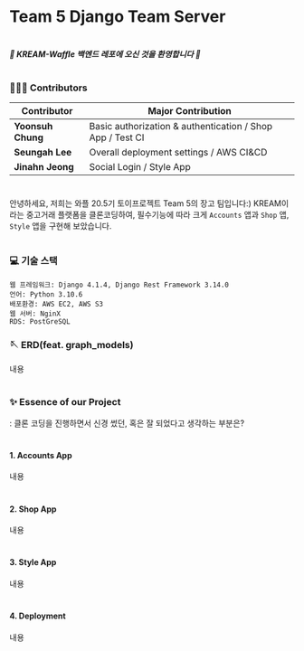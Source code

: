 # Team 5 Django Team Server
#
#### _🧇 KREAM-Waffle 백엔드 레포에 오신 것을 환영합니다 🧇_
#


### 🧑🏻‍💻 Contributors 
| Contributor | Major Contribution |
| ------ | ------ |
| **Yoonsuh Chung** | Basic authorization & authentication / Shop App / Test CI |
| **Seungah Lee** | Overall deployment settings / AWS CI&CD |
| **Jinahn Jeong** | Social Login / Style App |
#
안녕하세요, 저희는 와플 20.5기 토이프로젝트 Team 5의 장고 팀입니다:)
KREAM이라는 중고거래 플랫폼을 클론코딩하여, 필수기능에 따라 크게 `Accounts` 앱과 `Shop` 앱, `Style` 앱을 구현해 보았습니다.
#
### 💻 기술 스택
```
웹 프레임워크: Django 4.1.4, Django Rest Framework 3.14.0
언어: Python 3.10.6
배포환경: AWS EC2, AWS S3
웹 서버: NginX
RDS: PostGreSQL
```

### 🪡 ERD(feat. graph_models)


내용
#
### ✨ Essence of our Project
: 클론 코딩을 진행하면서 신경 썼던, 혹은 잘 되었다고 생각하는 부분은?
#
#### 1. Accounts App
내용
#
#### 2. Shop App
내용
#
#### 3. Style App
내용
#
#### 4. Deployment
내용













